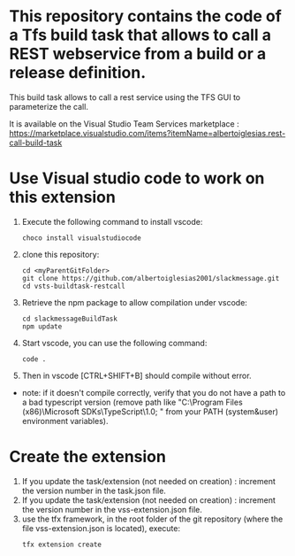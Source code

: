 # This repository contains the code of a Tfs build task that allows to call a REST webservice from a build or a release definition.
This build task allows to call a rest service using the TFS GUI to parameterize the call.

It is available on the Visual Studio Team Services marketplace : https://marketplace.visualstudio.com/items?itemName=albertoiglesias.rest-call-build-task


# Use Visual studio code to work on this extension
1. Execute the following command to install vscode:
   ~~~ 
   choco install visualstudiocode
   ~~~
1. clone this repository:
   ~~~ 
   cd <myParentGitFolder>
   git clone https://github.com/albertoiglesias2001/slackmessage.git
   cd vsts-buildtask-restcall
   ~~~
1. Retrieve the npm package to allow compilation under vscode:
   ~~~ 
   cd slackmessageBuildTask
   npm update
   ~~~
1. Start vscode, you can use the following command:
   ~~~
   code .
   ~~~
1. Then in vscode [CTRL+SHIFT+B] should compile without error.

* note: if it doesn't compile correctly, verify that you do not have a path to a bad typescript version (remove path like "C:\Program Files (x86)\Microsoft SDKs\TypeScript\1.0\; " from your PATH (system&user) environment variables).

# Create the extension
1. If you update the task/extension (not needed on creation) : increment the version number in the task.json file.
1. If you update the task/extension (not needed on creation) : increment the version number in the vss-extension.json file.
1. use the tfx framework, in the root folder of the git repository (where the file vss-extension.json is located), execute:
   ~~~ 
   tfx extension create
   ~~~ 
